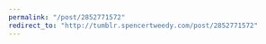 ```yaml
---
permalink: "/post/2852771572"
redirect_to: "http://tumblr.spencertweedy.com/post/2852771572"
---
```

